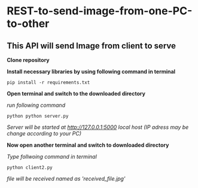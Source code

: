 # REST-to-send-image-from-one-PC-to-other
## This API will send Image from client to serve

**Clone repository**

**Install necessary libraries by using following command in terminal**

`pip install -r requirements.txt`

**Open terminal and switch to the downloaded directory**

*run following command*

`python python server.py`

*Server will be started at http://127.0.0.1:5000 local host (IP adress may be change according to your PC)*

**Now open another terminal and switch to downloaded directory**

*Type follwoing command in terminal*

`python client2.py`

*file will be received named as 'received_file.jpg'*


